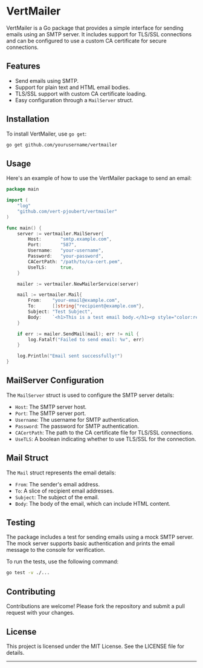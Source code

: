 # VertMailer

VertMailer is a Go package that provides a simple interface for sending emails using an SMTP server. It includes support for TLS/SSL connections and can be configured to use a custom CA certificate for secure connections.

## Features

- Send emails using SMTP.
- Support for plain text and HTML email bodies.
- TLS/SSL support with custom CA certificate loading.
- Easy configuration through a `MailServer` struct.

## Installation

To install VertMailer, use `go get`:

```sh
go get github.com/yourusername/vertmailer
```

## Usage

Here's an example of how to use the VertMailer package to send an email:

```go
package main

import (
	"log"
	"github.com/vert-pjoubert/vertmailer"
)

func main() {
	server := vertmailer.MailServer{
		Host:       "smtp.example.com",
		Port:       "587",
		Username:   "your-username",
		Password:   "your-password",
		CACertPath: "/path/to/ca-cert.pem",
		UseTLS:     true,
	}

	mailer := vertmailer.NewMailerService(server)

	mail := vertmailer.Mail{
		From:    "your-email@example.com",
		To:      []string{"recipient@example.com"},
		Subject: "Test Subject",
		Body:    `<h1>This is a test email body.</h1><p style="color:red;">This is a paragraph.</p>`,
	}

	if err := mailer.SendMail(mail); err != nil {
		log.Fatalf("Failed to send email: %v", err)
	}

	log.Println("Email sent successfully!")
}
```

## MailServer Configuration

The `MailServer` struct is used to configure the SMTP server details:

- `Host`: The SMTP server host.
- `Port`: The SMTP server port.
- `Username`: The username for SMTP authentication.
- `Password`: The password for SMTP authentication.
- `CACertPath`: The path to the CA certificate file for TLS/SSL connections.
- `UseTLS`: A boolean indicating whether to use TLS/SSL for the connection.

## Mail Struct

The `Mail` struct represents the email details:

- `From`: The sender's email address.
- `To`: A slice of recipient email addresses.
- `Subject`: The subject of the email.
- `Body`: The body of the email, which can include HTML content.

## Testing

The package includes a test for sending emails using a mock SMTP server. The mock server supports basic authentication and prints the email message to the console for verification.

To run the tests, use the following command:

```sh
go test -v ./...
```

## Contributing

Contributions are welcome! Please fork the repository and submit a pull request with your changes.

## License

This project is licensed under the MIT License. See the LICENSE file for details.

---
